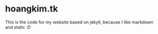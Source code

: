 hoangkim.tk
===========

This is the code for my website based on jekyll, because I like markdown and static :D
